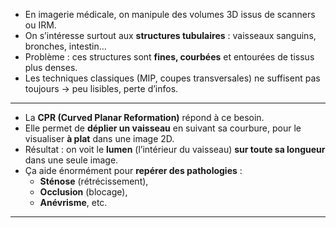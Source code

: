 - En imagerie médicale, on manipule des volumes 3D issus de scanners ou IRM.
- On s’intéresse surtout aux **structures tubulaires** : vaisseaux sanguins, bronches, intestin…
- Problème : ces structures sont **fines, courbées** et entourées de tissus plus denses.
- Les techniques classiques (MIP, coupes transversales) ne suffisent pas toujours → peu lisibles, perte d’infos.
---
- La **CPR (Curved Planar Reformation)** répond à ce besoin.
- Elle permet de **déplier un vaisseau** en suivant sa courbure, pour le visualiser **à plat** dans une image 2D.
- Résultat : on voit le **lumen** (l’intérieur du vaisseau) **sur toute sa longueur** dans une seule image.
- Ça aide énormément pour **repérer des pathologies** :
    - **Sténose** (rétrécissement),
    - **Occlusion** (blocage),
    - **Anévrisme**, etc.
---